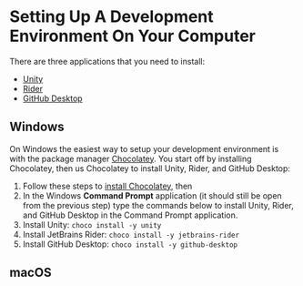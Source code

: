 ---
---

# Setting Up A Development Environment On Your Computer

There are three applications that you need to install:
* [Unity][]
* [Rider][]
* [GitHub Desktop][gh-desktop]

[unity]: https://unity.com
[rider]: https://jetbrains.com/rider
[gh-desktop]: https://desktop.github.com

## Windows

On Windows the easiest way to setup your development environment is with the package manager [Chocolatey][]. You start off by installing Chocolatey, then us Chocolatey to install Unity, Rider, and GitHub Desktop:
1. Follow these steps to [install Chocolatey][choco-install], then
1. In the Windows **Command Prompt** application (it should still be open from the previous step) type the commands below to install Unity, Rider, and GitHub Desktop in the Command Prompt application.
1. Install Unity: ```choco install -y unity```
1. Install JetBrains Rider: ```choco install -y jetbrains-rider```
1. Install GitHub Desktop: ```choco install -y github-desktop```

[chocolatey]: https://chocolatey.org/
[choco-install]: https://chocolatey.org/install

## macOS
